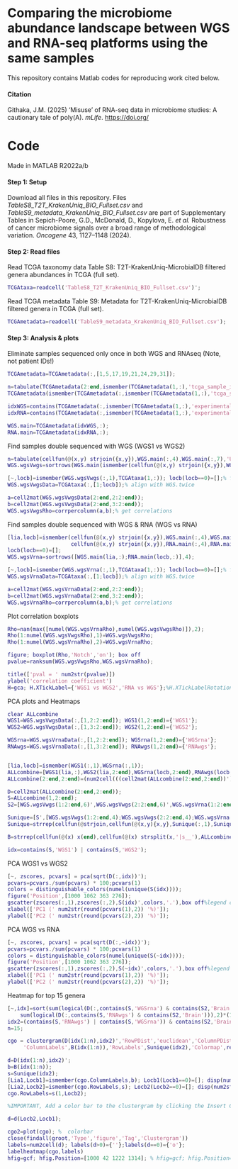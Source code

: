 # Comparing the microbiome abundance landscape between WGS and RNA-seq platforms using the same samples
This repository contains Matlab codes for reproducing work cited below. 
#### Citation
Githaka, J.M. (2025) ‘Misuse’ of RNA-seq data in microbiome studies: A cautionary tale of poly(A). *mLife*. https://doi.org/ 

# Code
Made in MATLAB R2022a/b
#### Step 1: Setup
Download all files in this repository.
Files *TableS8_T2T_KrakenUniq_BIO_Fullset.csv* and *TableS9_metadata_KrakenUniq_BIO_Fullset.csv* are part of Supplementary Tables in Sepich-Poore, G.D., McDonald, D., Kopylova, E. *et al.* Robustness of cancer microbiome signals over a broad range of methodological variation. *Oncogene* 43, 1127–1148 (2024).
#### Step 2: Read files
Read TCGA taxonomy data Table S8: T2T-KrakenUniq-MicrobialDB filtered genera abundances in TCGA (full set).
``` MATLAB
TCGAtaxa=readcell('TableS8_T2T_KrakenUniq_BIO_Fullset.csv')';
```
Read TCGA metadata Table S9: Metadata for T2T-KrakenUniq-MicrobialDB filtered genera in TCGA (full set).
``` MATLAB
TCGAmetadata=readcell('TableS9_metadata_KrakenUniq_BIO_Fullset.csv');
```
#### Step 3: Analysis & plots
Eliminate samples sequenced only once in both WGS and RNAseq (Note, not patient IDs!)
``` MATLAB
TCGAmetadata=TCGAmetadata(:,[1,5,17,19,21,24,29,31]);

n=tabulate(TCGAmetadata(2:end,ismember(TCGAmetadata(1,:),'tcga_sample_id')));% find number of time sample appears
TCGAmetadata(ismember(TCGAmetadata(:,ismember(TCGAmetadata(1,:),'tcga_sample_id')),n(cell2mat(n(:,2))<2,1)),:)=[];% must appear at least twice

idxWGS=contains(TCGAmetadata(:,ismember(TCGAmetadata(1,:),'experimental_strategy')),{'WGS'}); %index  WGS samples
idxRNA=contains(TCGAmetadata(:,ismember(TCGAmetadata(1,:),'experimental_strategy')),{'RNA-Seq'}); % index RNA samples

WGS.main=TCGAmetadata(idxWGS,:);
RNA.main=TCGAmetadata(idxRNA,:);
```

Find samples double sequenced with WGS (WGS1 vs WGS2)
``` MATLAB
n=tabulate(cellfun(@(x,y) strjoin({x,y}),WGS.main(:,4),WGS.main(:,7),'UniformOutput',false));
WGS.wgsVwgs=sortrows(WGS.main(ismember(cellfun(@(x,y) strjoin({x,y}),WGS.main(:,4),WGS.main(:,7),'UniformOutput',false), n(cell2mat(n(:,2))==2,1)),:),4);

[~,locb]=ismember(WGS.wgsVwgs(:,1),TCGAtaxa(1,:)); locb(locb==0)=[];% find the pairs from metadata file
WGS.wgsVwgsData=TCGAtaxa(:,[1;locb]);% align with WGS.twice

a=cell2mat(WGS.wgsVwgsData(2:end,2:2:end));
b=cell2mat(WGS.wgsVwgsData(2:end,3:2:end));
WGS.wgsVwgsRho=corrpercolumn(a,b);% get correlations
```
Find samples double sequenced with WGS & RNA (WGS vs RNA)
``` MATLAB
[lia,locb]=ismember(cellfun(@(x,y) strjoin({x,y}),WGS.main(:,4),WGS.main(:,7),'UniformOutput',false),...
                    cellfun(@(x,y) strjoin({x,y}),RNA.main(:,4),RNA.main(:,7),'UniformOutput',false));
locb(locb==0)=[];
WGS.wgsVrna=sortrows([WGS.main(lia,:);RNA.main(locb,:)],4);

[~,locb]=ismember(WGS.wgsVrna(:,1),TCGAtaxa(1,:)); locb(locb==0)=[];% find the pairs from metadata file
WGS.wgsVrnaData=TCGAtaxa(:,[1;locb]);% align with WGS.twice

a=cell2mat(WGS.wgsVrnaData(2:end,2:2:end));
b=cell2mat(WGS.wgsVrnaData(2:end,3:2:end));
WGS.wgsVrnaRho=corrpercolumn(a,b);% get correlations
```

Plot correlation boxplots
``` MATLAB
Rho=nan(max([numel(WGS.wgsVrnaRho),numel(WGS.wgsVwgsRho)]),2);
Rho(1:numel(WGS.wgsVwgsRho),1)=WGS.wgsVwgsRho;
Rho(1:numel(WGS.wgsVrnaRho),2)=WGS.wgsVrnaRho;

figure; boxplot(Rho,'Notch','on'); box off
pvalue=ranksum(WGS.wgsVwgsRho,WGS.wgsVrnaRho);

title(['pval = ' num2str(pvalue)])
ylabel('correlation coefficient')
H=gca; H.XTickLabel={'WGS1 vs WGS2','RNA vs WGS'};%H.XTickLabelRotation=90;
```
PCA plots and Heatmaps
``` MATLAB
clear ALLcombine
WGS1=WGS.wgsVwgsData(:,[1,2:2:end]); WGS1(1,2:end)={'WGS1'};
WGS2=WGS.wgsVwgsData(:,[1,3:2:end]); WGS2(1,2:end)={'WGS2'};

WGSrna=WGS.wgsVrnaData(:,[1,2:2:end]); WGSrna(1,2:end)={'WGSrna'};
RNAwgs=WGS.wgsVrnaData(:,[1,3:2:end]); RNAwgs(1,2:end)={'RNAwgs'};


[lia,locb]=ismember(WGS1(:,1),WGSrna(:,1)); 
ALLcombine=[WGS1(lia,:),WGS2(lia,2:end),WGSrna(locb,2:end),RNAwgs(locb,2:end)];
ALLcombine(2:end,2:end)=(num2cell(((cell2mat(ALLcombine(2:end,2:end))').*100)./(sum(cell2mat(ALLcombine(2:end,2:end))))'))';%normalize

D=cell2mat(ALLcombine(2:end,2:end));
S=ALLcombine(1,2:end);
S2=[WGS.wgsVwgs(1:2:end,6)',WGS.wgsVwgs(2:2:end,6)',WGS.wgsVrna(1:2:end,6)',WGS.wgsVrna(2:2:end,6)']; % primary site

Sunique=[S',[WGS.wgsVwgs(1:2:end,4);WGS.wgsVwgs(2:2:end,4);WGS.wgsVrna(1:2:end,4);WGS.wgsVrna(2:2:end,4)]];
Sunique=strrep(cellfun(@strjoin,cellfun(@(x,y){x,y},Sunique(:,1),Sunique(:,2),'UniformOutput',false),'UniformOutput',false),' ',':-')';

B=strrep(cellfun(@(x) x(end),cellfun(@(x) strsplit(x,'|s__'),ALLcombine(2:end,1),'UniformOutput',false)),'_',' ');

idx=contains(S,'WGS1') | contains(S,'WGS2');
```
PCA WGS1 vs WGS2
``` MATLAB
[~, zscores, pcvars] = pca(sqrt(D(:,idx))');
pcvars=pcvars./sum(pcvars) * 100;pcvars(1)
colors = distinguishable_colors(numel(unique(S(idx))));
figure('Position',[1000 1062 363 276]);
gscatter(zscores(:,1),zscores(:,2),S(idx)',colors,'.'),box off%legend off
xlabel(['PC1 (' num2str(round(pcvars(1),2)) '%)']);
ylabel(['PC2 (' num2str(round(pcvars(2),2)) '%)']);
```
PCA WGS vs RNA
``` MATLAB
[~, zscores, pcvars] = pca(sqrt(D(:,~idx))');
pcvars=pcvars./sum(pcvars) * 100;pcvars(1)
colors = distinguishable_colors(numel(unique(S(~idx))));
figure('Position',[1000 1062 363 276]);
gscatter(zscores(:,1),zscores(:,2),S(~idx)',colors,'.'),box off%legend off
xlabel(['PC1 (' num2str(round(pcvars(1),2)) '%)']);
ylabel(['PC2 (' num2str(round(pcvars(2),2)) '%)']);
```
Heatmap for top 15 genera
``` MATLAB
[~,idx]=sort(sum(logical(D(:,contains(S,'WGSrna') & contains(S2,'Brain'))),2)*(100/sum(contains(S,'WGSrna') & contains(S2,'Brain')))-...
    sum(logical(D(:,contains(S,'RNAwgs') & contains(S2,'Brain'))),2)*(100/sum(contains(S,'RNAwgs') & contains(S2,'Brain'))),'descend');
idx2=(contains(S,'RNAwgs') | contains(S,'WGSrna')) & contains(S2,'Brain');
n=15;

cgo = clustergram(D(idx(1:n),idx2)','RowPDist','euclidean','ColumnPDist','euclidean','Linkage','ward',...
     'ColumnLabels',B(idx(1:n)),'RowLabels',Sunique(idx2),'Colormap',redbluecmap(11));%,'ImputeFun', @knnimpute);%,'Symmetric',false, 'ColumnLabels',G

d=D(idx(1:n),idx2)';
b=B(idx(1:n));
s=Sunique(idx2);
[Lia1,Locb1]=ismember(cgo.ColumnLabels,b); Locb1(Locb1==0)=[]; disp(num2str([numel(Locb1),sum(Lia1)]))
[Lia2,Locb2]=ismember(cgo.RowLabels,s); Locb2(Locb2==0)=[]; disp(num2str([numel(Locb2),sum(Lia2)]))
cgo.RowLabels=s(1,Locb2);

%IMPORTANT, Add a color bar to the clustergram by clicking the Insert Colorbar button on the toolbar.

d=d(Locb2,Locb1);

cgo2=plot(cgo); %  colorbar
close(findall(groot,'Type','figure','Tag','Clustergram'))
labels=num2cell(d); labels(d>0)={''};labels(d==0)={'o'};
labelheatmap(cgo,labels)
hfig=gcf; hfig.Position=[1000 42 1222 1314]; % hfig=gcf; hfig.Position=[1000 42 366 1314];
```
